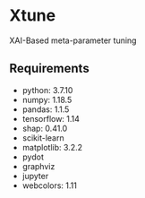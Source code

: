 # Xtune
XAI-Based meta-parameter tuning

## Requirements
- python: 3.7.10
- numpy: 1.18.5
- pandas: 1.1.5
- tensorflow: 1.14
- shap: 0.41.0
- scikit-learn
- matplotlib: 3.2.2
- pydot
- graphviz
- jupyter
- webcolors: 1.11
